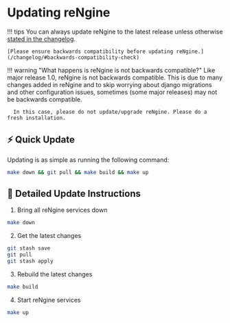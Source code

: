 # Updating reNgine


!!! tips
    You can always update reNgine to the latest release unless otherwise [stated in the changelog](../changelog/index.md).

    [Please ensure backwards compatibility before updating reNgine.](/changelog/#backwards-compatibility-check)

!!! warning "What happens is reNgine is not backwards compatible?"
      Like major release 1.0, reNgine is not backwards compatible. This is due to many changes added in reNgine and to skip worrying about django migrations and other configuration issues, sometimes (some major releases) may not be backwards compatible.

      In this case, please do not update/upgrade reNgine. Please do a fresh installation.

## ⚡ Quick Update

Updating is as simple as running the following command:

```bash
make down && git pull && make build && make up
```

## 📖 Detailed Update Instructions

1. Bring all reNgine services down

```bash
make down
```

2. Get the latest changes

```bash
git stash save
git pull
git stash apply
```

3. Rebuild the latest changes

```bash
make build
```

4. Start reNgine services

```bash
make up
```

